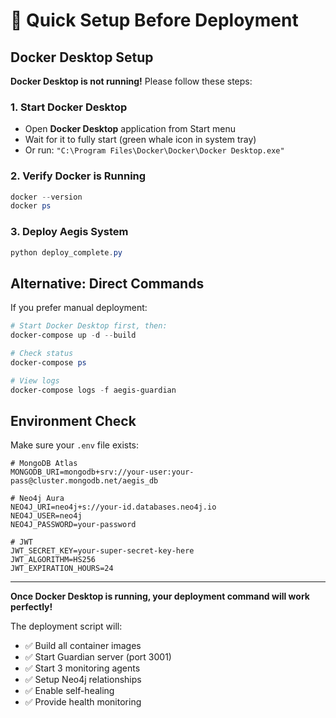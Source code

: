 # 🚨 Quick Setup Before Deployment

## Docker Desktop Setup

**Docker Desktop is not running!** Please follow these steps:

### 1. Start Docker Desktop

- Open **Docker Desktop** application from Start menu
- Wait for it to fully start (green whale icon in system tray)
- Or run: `"C:\Program Files\Docker\Docker\Docker Desktop.exe"`

### 2. Verify Docker is Running

```powershell
docker --version
docker ps
```

### 3. Deploy Aegis System

```powershell
python deploy_complete.py
```

## Alternative: Direct Commands

If you prefer manual deployment:

```powershell
# Start Docker Desktop first, then:
docker-compose up -d --build

# Check status
docker-compose ps

# View logs
docker-compose logs -f aegis-guardian
```

## Environment Check

Make sure your `.env` file exists:

```env
# MongoDB Atlas
MONGODB_URI=mongodb+srv://your-user:your-pass@cluster.mongodb.net/aegis_db

# Neo4j Aura
NEO4J_URI=neo4j+s://your-id.databases.neo4j.io
NEO4J_USER=neo4j
NEO4J_PASSWORD=your-password

# JWT
JWT_SECRET_KEY=your-super-secret-key-here
JWT_ALGORITHM=HS256
JWT_EXPIRATION_HOURS=24
```

---

**Once Docker Desktop is running, your deployment command will work perfectly!**

The deployment script will:

- ✅ Build all container images
- ✅ Start Guardian server (port 3001)
- ✅ Start 3 monitoring agents
- ✅ Setup Neo4j relationships
- ✅ Enable self-healing
- ✅ Provide health monitoring
